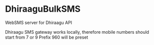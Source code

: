 # DhiraaguBulkSMS

WebSMS server for Dhiraagu API

Dhiraagu SMS gateway works locally, therefore mobile numbers should start from 7 or 9
Prefix 960 will be preset